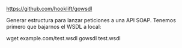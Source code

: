 https://github.com/hooklift/gowsdl

Generar estructura para lanzar peticiones a una API SOAP.
Tenemos primero que bajarnos el WSDL a local:

wget example.com/test.wsdl
gowsdl test.wsdl
